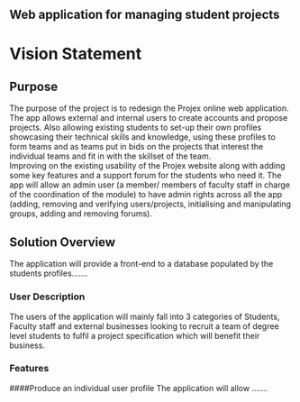 ## Web application for managing student projects

# Vision Statement
## Purpose
The purpose of the project is to redesign the Projex online web application. The app allows external and internal users to create accounts and propose projects. Also allowing existing students to set-up their own profiles showcasing their technical skills and knowledge, using these profiles to form teams and as teams put in bids on the projects that interest the individual teams and fit in with the skillset of the team.  
Improving on the existing usability of the Projex website along with adding some key features and a support forum for the students who need it. 
The app will allow an admin user (a member/ members of faculty staff in charge of the coordination of the module) to have admin rights across all the app (adding, removing and verifying users/projects, initialising and manipulating groups, adding and removing forums).


## Solution Overview
The application will provide a front-end to a database populated by the students profiles.......
  
  
### User Description
The users of the application will mainly fall into 3 categories of Students, Faculty staff and external businesses looking to recruit a team of degree level students to fulfil a project specification which will benefit their business.


### Features
####Produce an individual user profile
The application will allow .......

